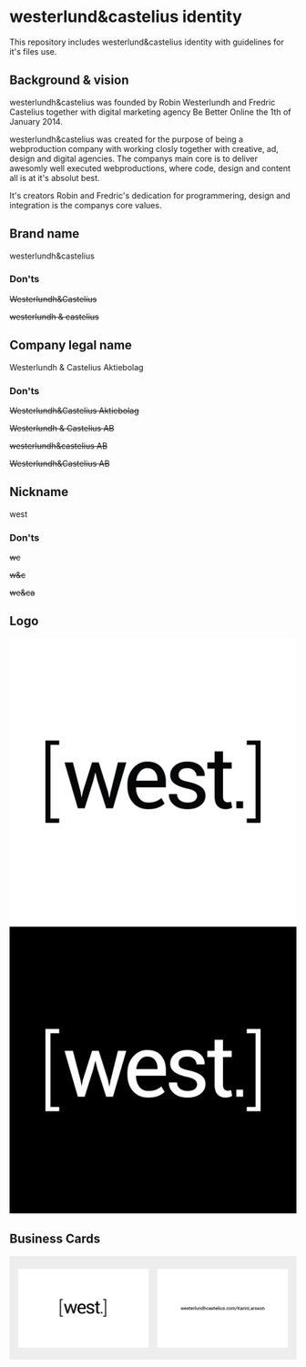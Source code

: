 westerlund&castelius identity
============= 

This repository includes westerlund&castelius identity with guidelines for it's files use.

Background & vision
-------
westerlundh&castelius was founded by Robin Westerlundh and Fredric Castelius together with digital marketing agency Be Better Online the 1th of January 2014. 

westerlundh&castelius was created for the purpose of being a webproduction company with working closly together with creative, ad, design and digital agencies. The companys main core is to deliver awesomly well executed webproductions, where code, design and content all is at it's absolut best. 

It's creators Robin and Fredric's dedication for programmering, design and integration is the companys core values.


Brand name
-------

westerlundh&castelius

### Don'ts

~~Westerlundh&Castelius~~

~~westerlundh & castelius~~

Company legal name
-------

Westerlundh & Castelius Aktiebolag

### Don'ts

~~Westerlundh&Castelius Aktiebolag~~

~~Westerlundh & Castelius AB~~

~~westerlundh&castelius AB~~

~~Westerlundh&Castelius AB~~

Nickname
-------

west

### Don'ts

~~wc~~

~~w&c~~

~~we&ca~~



Logo
-------

![Alt text](/logo/westerlundh&castelius-logo-black-1x1.jpg "")
![Alt text](/logo/westerlundh&castelius-logo-white-1x1.jpg "")


Business Cards
-------
![Alt text](/cards/westerlundh&castelius-businesscards-sample.jpg "")



